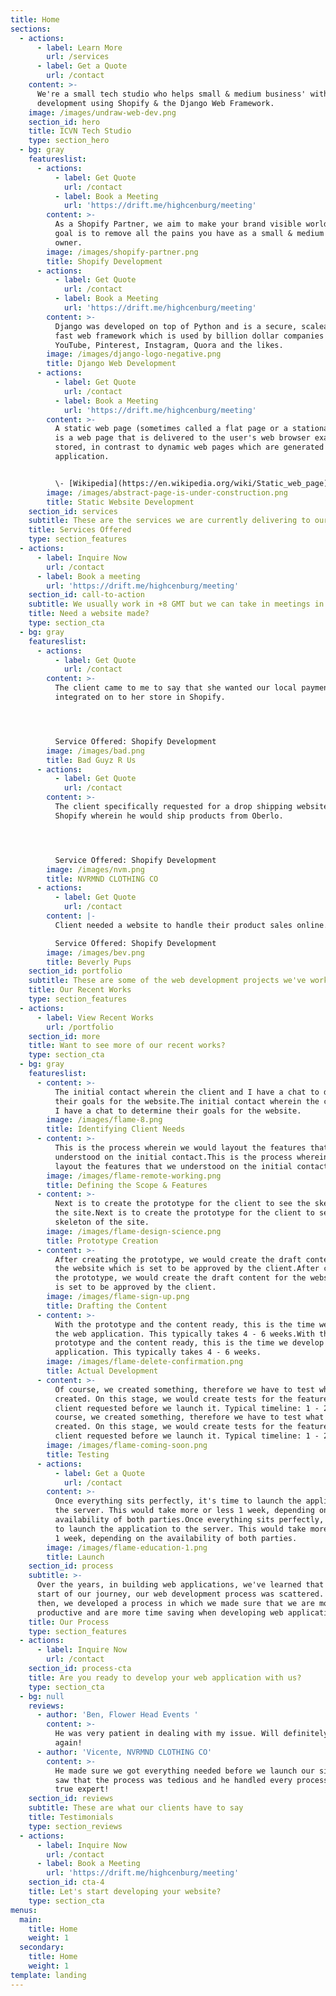```yaml
---
title: Home
sections:
  - actions:
      - label: Learn More
        url: /services
      - label: Get a Quote
        url: /contact
    content: >-
      We're a small tech studio who helps small & medium business' with website
      development using Shopify & the Django Web Framework.
    image: /images/undraw-web-dev.png
    section_id: hero
    title: ICVN Tech Studio
    type: section_hero
  - bg: gray
    featureslist:
      - actions:
          - label: Get Quote
            url: /contact
          - label: Book a Meeting
            url: 'https://drift.me/highcenburg/meeting'
        content: >-
          As a Shopify Partner, we aim to make your brand visible worldwide. Our
          goal is to remove all the pains you have as a small & medium business
          owner.
        image: /images/shopify-partner.png
        title: Shopify Development
      - actions:
          - label: Get Quote
            url: /contact
          - label: Book a Meeting
            url: 'https://drift.me/highcenburg/meeting'
        content: >-
          Django was developed on top of Python and is a secure, scaleable and
          fast web framework which is used by billion dollar companies such as
          YouTube, Pinterest, Instagram, Quora and the likes.
        image: /images/django-logo-negative.png
        title: Django Web Development
      - actions:
          - label: Get Quote
            url: /contact
          - label: Book a Meeting
            url: 'https://drift.me/highcenburg/meeting'
        content: >-
          A static web page (sometimes called a flat page or a stationary page)
          is a web page that is delivered to the user's web browser exactly as
          stored, in contrast to dynamic web pages which are generated by a web
          application.


          \- [Wikipedia](https://en.wikipedia.org/wiki/Static_web_page)
        image: /images/abstract-page-is-under-construction.png
        title: Static Website Development
    section_id: services
    subtitle: These are the services we are currently delivering to our clients
    title: Services Offered
    type: section_features
  - actions:
      - label: Inquire Now
        url: /contact
      - label: Book a meeting
        url: 'https://drift.me/highcenburg/meeting'
    section_id: call-to-action
    subtitle: We usually work in +8 GMT but we can take in meetings in Eastern Time
    title: Need a website made?
    type: section_cta
  - bg: gray
    featureslist:
      - actions:
          - label: Get Quote
            url: /contact
        content: >-
          The client came to me to say that she wanted our local payment methods
          integrated on to her store in Shopify.




          Service Offered: Shopify Development
        image: /images/bad.png
        title: Bad Guyz R Us
      - actions:
          - label: Get Quote
            url: /contact
        content: >-
          The client specifically requested for a drop shipping website in
          Shopify wherein he would ship products from Oberlo.




          Service Offered: Shopify Development
        image: /images/nvm.png
        title: NVRMND CLOTHING CO
      - actions:
          - label: Get Quote
            url: /contact
        content: |-
          Client needed a website to handle their product sales online.

          Service Offered: Shopify Development
        image: /images/bev.png
        title: Beverly Pups
    section_id: portfolio
    subtitle: These are some of the web development projects we've worked on in the past
    title: Our Recent Works
    type: section_features
  - actions:
      - label: View Recent Works
        url: /portfolio
    section_id: more
    title: Want to see more of our recent works?
    type: section_cta
  - bg: gray
    featureslist:
      - content: >-
          The initial contact wherein the client and I have a chat to determine
          their goals for the website.The initial contact wherein the client and
          I have a chat to determine their goals for the website.
        image: /images/flame-8.png
        title: Identifying Client Needs
      - content: >-
          This is the process wherein we would layout the features that we
          understood on the initial contact.This is the process wherein we would
          layout the features that we understood on the initial contact.
        image: /images/flame-remote-working.png
        title: Defining the Scope & Features
      - content: >-
          Next is to create the prototype for the client to see the skeleton of
          the site.Next is to create the prototype for the client to see the
          skeleton of the site.
        image: /images/flame-design-science.png
        title: Prototype Creation
      - content: >-
          After creating the prototype, we would create the draft content for
          the website which is set to be approved by the client.After creating
          the prototype, we would create the draft content for the website which
          is set to be approved by the client.
        image: /images/flame-sign-up.png
        title: Drafting the Content
      - content: >-
          With the prototype and the content ready, this is the time we develop
          the web application. This typically takes 4 - 6 weeks.With the
          prototype and the content ready, this is the time we develop the web
          application. This typically takes 4 - 6 weeks.
        image: /images/flame-delete-confirmation.png
        title: Actual Development
      - content: >-
          Of course, we created something, therefore we have to test what we've
          created. On this stage, we would create tests for the features the
          client requested before we launch it. Typical timeline: 1 - 2 weeks.Of
          course, we created something, therefore we have to test what we've
          created. On this stage, we would create tests for the features the
          client requested before we launch it. Typical timeline: 1 - 2 weeks.
        image: /images/flame-coming-soon.png
        title: Testing
      - actions:
          - label: Get a Quote
            url: /contact
        content: >-
          Once everything sits perfectly, it's time to launch the application to
          the server. This would take more or less 1 week, depending on the
          availability of both parties.Once everything sits perfectly, it's time
          to launch the application to the server. This would take more or less
          1 week, depending on the availability of both parties.
        image: /images/flame-education-1.png
        title: Launch
    section_id: process
    subtitle: >-
      Over the years, in building web applications, we've learned that at the
      start of our journey, our web development process was scattered. Since
      then, we developed a process in which we made sure that we are more
      productive and are more time saving when developing web applications.
    title: Our Process
    type: section_features
  - actions:
      - label: Inquire Now
        url: /contact
    section_id: process-cta
    title: Are you ready to develop your web application with us?
    type: section_cta
  - bg: null
    reviews:
      - author: 'Ben, Flower Head Events '
        content: >-
          He was very patient in dealing with my issue. Will definitely hire him
          again!
      - author: 'Vicente, NVRMND CLOTHING CO'
        content: >-
          He made sure we got everything needed before we launch our site. We
          saw that the process was tedious and he handled every process like a
          true expert!
    section_id: reviews
    subtitle: These are what our clients have to say
    title: Testimonials
    type: section_reviews
  - actions:
      - label: Inquire Now
        url: /contact
      - label: Book a Meeting
        url: 'https://drift.me/highcenburg/meeting'
    section_id: cta-4
    title: Let's start developing your website?
    type: section_cta
menus:
  main:
    title: Home
    weight: 1
  secondary:
    title: Home
    weight: 1
template: landing
---
```


